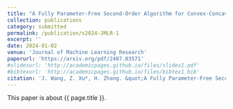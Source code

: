 ```yaml
---
title: "A Fully Parameter-Free Second-Order Algorithm for Convex-Concave Minimax Problems"
collection: publications
category: submitted
permalink: /publication/s2024-JMLR-1
excerpt: ''
date: 2024-01-02
venue: 'Journal of Machine Learning Research'
paperurl: 'https://arxiv.org/pdf/2407.03571'
#slidesurl: 'http://academicpages.github.io/files/slides1.pdf'
#bibtexurl: 'http://academicpages.github.io/files/bibtex1.bib'
citation: 'J. Wang, Z. Xu*, H. Zhang. &quot;A Fully Parameter-Free Second-Order Algorithm for Convex-Concave Minimax Problems.&quot; <i>Journal of Machine Learning Research</i>. submitted, arXiv preprint arXiv:2407.03571, 2024.'
---
```

This paper is about {{ page.title }}.

